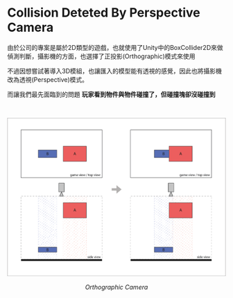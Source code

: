 # Collision Deteted By Perspective Camera

由於公司的專案是屬於2D類型的遊戲，也就使用了Unity中的BoxCollider2D來做偵測判斷，攝影機的方面，也選擇了正投影(Orthographic)模式來使用

不過因想嘗試著導入3D模組，也讓匯入的模型能有透視的感覺，因此也將攝影機改為透視(Perspective)模式。

而讓我們最先面臨到的問題 <strong>玩家看到物件與物件碰撞了，但碰撞塊卻沒碰撞到</strong>

<br>
<p align="left">
<img style="margin:auto;"  src="https://github.com/destiny5420/DetectedCollider/blob/SAT_Detected/GithubImage/image_01.png">
</p>

<center><em>Orthographic Camera</em></center>